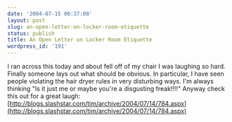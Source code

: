 ```yaml
---
date: '2004-07-15 00:37:00'
layout: post
slug: an-open-letter-on-locker-room-etiquette
status: publish
title: An Open Letter on Locker Room Etiquette
wordpress_id: '191'
---
```


I ran across this today and about fell off of my chair I was laughing so hard. Finally someone lays out what should be obvious. In particular, I have seen people violating the hair dryer rules in very disturbing ways. I'm always thinking "Is it just me or maybe you're a disgusting freak!!!!" Anyway check this out for a great laugh: [http://blogs.slashstar.com/tim/archive/2004/07/14/784.aspx](http://blogs.slashstar.com/tim/archive/2004/07/14/784.aspx)

